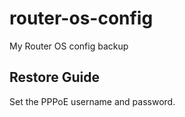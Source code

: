 # router-os-config

My Router OS config backup

## Restore Guide

Set the PPPoE username and password.
